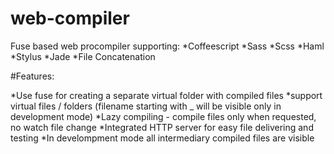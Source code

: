 # web-compiler

Fuse based web procompiler supporting:
*Coffeescript
*Sass
*Scss
*Haml
*Stylus
*Jade
*File Concatenation

#Features:

*Use fuse for creating a separate virtual folder with compiled files
*support virtual files / folders (filename starting with _ will be visible only in development mode)
*Lazy compiling - compile files only when requested, no watch file change
*Integrated HTTP server for easy file delivering and testing
*In develompment mode all intermediary compiled files are visible


